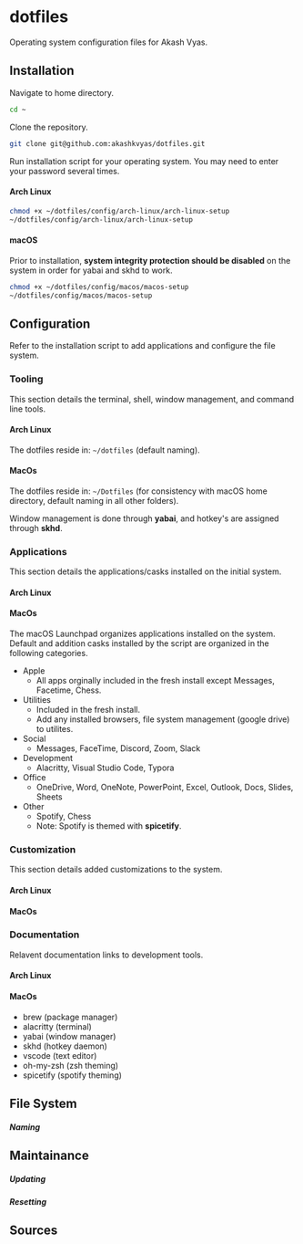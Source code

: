 # dotfiles

Operating system configuration files for Akash Vyas.

## Installation

Navigate to home directory.

```bash
cd ~
```

Clone the repository.

```bash
git clone git@github.com:akashkvyas/dotfiles.git
```

Run installation script for your operating system. You may need to enter your password several times.

#### Arch Linux

```bash
chmod +x ~/dotfiles/config/arch-linux/arch-linux-setup
~/dotfiles/config/arch-linux/arch-linux-setup
```

#### macOS

Prior to installation, **system integrity protection should be disabled** on the system in order for yabai and skhd to work.

```bash
chmod +x ~/dotfiles/config/macos/macos-setup
~/dotfiles/config/macos/macos-setup
```

## Configuration

Refer to the installation script to add applications and configure the file system.

### Tooling

This section details the terminal, shell, window management, and command line tools.

#### Arch Linux

The dotfiles reside in: `~/dotfiles` (default naming).

#### MacOs

The dotfiles reside in: `~/Dotfiles` (for consistency with macOS home directory, default naming in all other folders).

Window management is done through **yabai**, and hotkey's are assigned through **skhd**.

### Applications

This section details the applications/casks installed on the initial system.

#### Arch Linux

#### MacOs

The macOS Launchpad organizes applications installed on the system. Default and addition casks installed by the script are organized in the following categories.

- Apple
  - All apps orginally included in the fresh install except Messages, Facetime, Chess.
- Utilities
  - Included in the fresh install.
  - Add any installed browsers, file system management (google drive) to utilites.
- Social
  - Messages, FaceTime, Discord, Zoom, Slack
- Development
  - Alacritty, Visual Studio Code, Typora
- Office
  - OneDrive, Word, OneNote, PowerPoint, Excel, Outlook, Docs, Slides, Sheets
- Other
  - Spotify, Chess
  - Note: Spotify is themed with **spicetify**.

### Customization

This section details added customizations to the system.

#### Arch Linux

#### MacOs

### Documentation

Relavent documentation links to development tools.

#### Arch Linux

#### MacOs

- brew (package manager)
- alacritty (terminal)
- yabai (window manager)
- skhd (hotkey daemon)
- vscode (text editor)
- oh-my-zsh (zsh theming)
- spicetify (spotify theming)

## File System

##### Naming

## Maintainance

##### Updating

##### Resetting

## Sources
